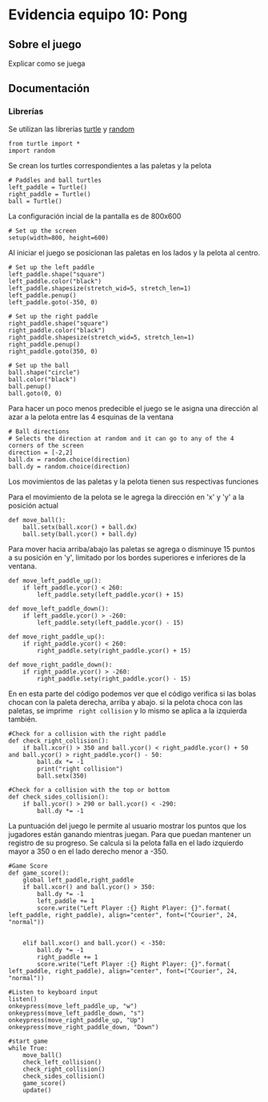 # Evidencia equipo 10: Pong
## Sobre el juego
Explicar como se juega

## Documentación
### Librerías

Se utilizan las librerías [turtle](https://docs.python.org/3/library/turtle.html) y [random](https://docs.python.org/3/library/random.html) 

```
from turtle import *
import random
```

Se crean los turtles correspondientes a las paletas y la pelota
```
# Paddles and ball turtles
left_paddle = Turtle()
right_paddle = Turtle()
ball = Turtle()
```

La configuración incial de la pantalla es de 800x600
```
# Set up the screen
setup(width=800, height=600)
```
Al iniciar el juego se posicionan las paletas en los lados y la pelota al centro.
```
# Set up the left paddle
left_paddle.shape("square")
left_paddle.color("black")
left_paddle.shapesize(stretch_wid=5, stretch_len=1)
left_paddle.penup()
left_paddle.goto(-350, 0)

# Set up the right paddle
right_paddle.shape("square")
right_paddle.color("black")
right_paddle.shapesize(stretch_wid=5, stretch_len=1)
right_paddle.penup()
right_paddle.goto(350, 0)

# Set up the ball
ball.shape("circle")
ball.color("black")
ball.penup()
ball.goto(0, 0)
```

Para hacer un poco menos predecible el juego se le asigna una dirección al azar a la pelota entre las 4 esquinas de la ventana
```
# Ball directions
# Selects the direction at random and it can go to any of the 4 corners of the screen
direction = [-2,2]
ball.dx = random.choice(direction)
ball.dy = random.choice(direction)
```
Los movimientos de las paletas y la pelota tienen sus respectivas funciones

Para el movimiento de la pelota se le agrega la dirección en 'x' y 'y' a la posición actual
```
def move_ball():
    ball.setx(ball.xcor() + ball.dx)
    ball.sety(ball.ycor() + ball.dy)
```

Para mover hacia arriba/abajo las paletas se agrega o disminuye 15 puntos a su posición en 'y', limitado por los bordes superiores e inferiores de la ventana.
```
def move_left_paddle_up():
    if left_paddle.ycor() < 260:
        left_paddle.sety(left_paddle.ycor() + 15)

def move_left_paddle_down():
    if left_paddle.ycor() > -260:
        left_paddle.sety(left_paddle.ycor() - 15)

def move_right_paddle_up():
    if right_paddle.ycor() < 260:
        right_paddle.sety(right_paddle.ycor() + 15)

def move_right_paddle_down():
    if right_paddle.ycor() > -260:
        right_paddle.sety(right_paddle.ycor() - 15)
```


En en esta parte del código podemos ver que el código verifica si las bolas chocan con la paleta derecha, arriba y abajo. si la pelota choca con las paletas, se imprime ``` right collision``` y lo mismo se aplica a la izquierda también.
```  
#Check for a collision with the right paddle
def check_right_collision():
    if ball.xcor() > 350 and ball.ycor() < right_paddle.ycor() + 50 and ball.ycor() > right_paddle.ycor() - 50:
        ball.dx *= -1
        print("right collision")
        ball.setx(350)

#Check for a collision with the top or bottom
def check_sides_collision():
    if ball.ycor() > 290 or ball.ycor() < -290:
        ball.dy *= -1
```
La puntuación del juego le permite al usuario mostrar los puntos que los jugadores están ganando mientras juegan. Para que puedan mantener un registro de su progreso. Se calcula si la pelota falla en el lado izquierdo mayor a 350 o en el lado derecho menor a -350.
```
#Game Score
def game_score():
    global left_paddle,right_paddle
    if ball.xcor() and ball.ycor() > 350:
        ball.dy *= -1
        left_paddle += 1
        score.write("Left Player :{} Right Player: {}".format( left_paddle, right_paddle), align="center", font=("Courier", 24, "normal"))


    elif ball.xcor() and ball.ycor() < -350:
        ball.dy *= -1
        right_paddle += 1
        score.write("Left Player :{} Right Player: {}".format( left_paddle, right_paddle), align="center", font=("Courier", 24, "normal"))
```


```
#Listen to keyboard input
listen()
onkeypress(move_left_paddle_up, "w")
onkeypress(move_left_paddle_down, "s")
onkeypress(move_right_paddle_up, "Up")
onkeypress(move_right_paddle_down, "Down")

#start game
while True:
    move_ball()
    check_left_collision()
    check_right_collision()
    check_sides_collision()
    game_score()
    update()
 ```  
